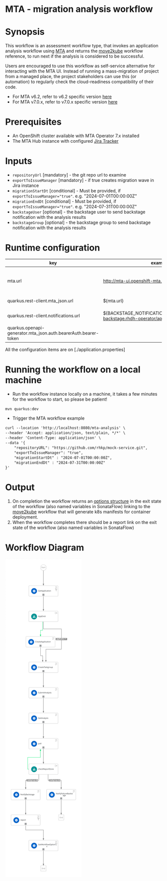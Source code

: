 # MTA - migration analysis workflow

# Synopsis
This workflow is an assessment workflow type, that invokes an application analysis workflow using [MTA][1]
and returns the [move2kube][3] workflow reference, to run next if the analysis is considered to be successful.

Users are encouraged to use this workflow as self-service alternative for interacting with the MTA UI. Instead of running
a mass-migration of project from a managed place, the project stakeholders can use this (or automation) to regularly check
the cloud-readiness compatibility of their code.

- For MTA v6.2, refer to v6.2 specific version [here](./v6.2/openshift-local-setup/readme.md)
- For MTA v7.0.x, refer to v7.0.x specific version [here](./v7.0.2/openshift-local-setup/readme.md)

# Prerequisites
* An OpenShift cluster available with MTA Operator 7.x installed
* The MTA Hub instance with configured [Jira Tracker](https://access.redhat.com/documentation/en-us/migration_toolkit_for_applications/7.0/html/user_interface_guide/creating-configuring-jira-connection#doc-wrapper)

# Inputs
- `repositoryUrl` [mandatory] - the git repo url to examine
- `exportToIssueManager` [mandatory] - if true creates migration wave in Jira instance
- `migrationStartDt` [conditional] - Must be provided, if `exportToIssueManager="true"`. e.g. "2024-07-01T00:00:00Z"
- `migrationEndDt` [conditional] - Must be provided, if `exportToIssueManager="true"`. e.g. "2024-07-31T00:00:00Z"
- `backstageUser` [optional] - the backstage user to send backstage notification with the analysis results
- `backstageGroup` [optional] - the backstage group to send backstage notification with the analysis results

# Runtime configuration

| key                                                             | example                                                                                      | description                               |
|-----------------------------------------------------------------|----------------------------------------------------------------------------------------------|-------------------------------------------|
| mta.url                                                         | http://mta-ui.openshift-mta.svc.cluster.local:8080                                           | Endpoint (with protocol and port) for MTA |
| quarkus.rest-client.mta_json.url                                | ${mta.url}                                                                                   | MTA hub api                               |
| quarkus.rest-client.notifications.url                           | ${BACKSTAGE_NOTIFICATIONS_URL:http://backstage-backstage.rhdh-operator/api/notifications/}   | Backstage notification url                |
| quarkus.openapi-generator.mta_json.auth.bearerAuth.bearer-token |                                                                                              | Bearer Token for MTA api                  |

All the configuration items are on [./application.properties]

# Running the workflow on a local machine
* Run the workflow instance locally on a machine, it takes a few minutes for the workflow to start, so please be patient!
```shell
mvn quarkus:dev
```

* Trigger the MTA workflow example
```shell
curl --location 'http://localhost:8080/mta-analysis' \
--header 'Accept: application/json, text/plain, */*' \
--header 'Content-Type: application/json' \
--data '{
    "repositoryURL": "https://github.com/rhkp/mock-service.git",
    "exportToIssueManager": "true",
    "migrationStartDt" : "2024-07-01T00:00:00Z",
    "migrationEndDt" : "2024-07-31T00:00:00Z"
}'
```

# Output
1. On completion the workflow returns an [options structure][2] in the exit state of the workflow (also named variables in SonataFlow)
linking to the [move2kube][3] workflow that will generate k8s manifests for container deployment.
1. When the workflow completes there should be a report link on the exit state of the workflow (also named variables in SonataFlow)

# Workflow Diagram
![mta workflow diagram](https://github.com/parodos-dev/serverless-workflows/blob/main/mta/mta.svg?raw=true)

[1]: https://developers.redhat.com/products/mta/download
[2]: https://github.com/parodos-dev/serverless-workflows/blob/main/assessment/schema/workflow-options-output-schema.json  
[3]: https://github.com/parodos-dev/serverless-workflows/tree/main/move2kube